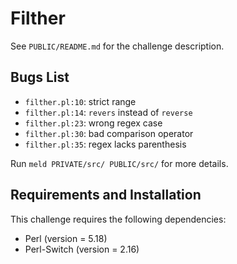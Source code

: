 # Filther

See `PUBLIC/README.md` for the challenge description.

## Bugs List

* `filther.pl:10`: strict range
* `filther.pl:14`: `revers` instead of `reverse`
* `filther.pl:23`: wrong regex case
* `filther.pl:30`: bad comparison operator
* `filther.pl:35`: regex lacks parenthesis

Run `meld PRIVATE/src/ PUBLIC/src/` for more details.

## Requirements and Installation

This challenge requires the following dependencies:

* Perl (version = 5.18)
* Perl-Switch (version = 2.16)
